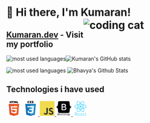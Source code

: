 
# 👋 Hi there, I'm Kumaran!</a> <img align='right' src="/.github/cat.gif" height="" width="300" alt="coding cat">
## <a href="https://kumaran-dev.netlify.app/">Kumaran.dev</a> - Visit my portfolio

<img align="left" src="https://github-readme-stats.vercel.app/api/top-langs?username=KUMARAN1601&show_icons=true&locale=en&layout=compact&theme=radical" alt="most used languages" />

![Kumaran's GitHub stats](https://github-readme-stats.vercel.app/api?username=KUMARAN1601&show_icons=true&theme=radical&layout=compact)
<p align="left">
<img src="https://github-readme-stats.vercel.app/api/top-langs?username=KUMARAN1601&show_icons=true&locale=en&layout=compact&theme=radical" alt="most used languages" height=160 />
<img src="https://github-readme-stats.vercel.app/api?username=KUMARAN1601&show_icons=true&theme=radical&layout=compact" alt="Bhavya's Github Stats" height=160 />
<p>

## Technologies i have used
<img src="https://raw.githubusercontent.com/devicons/devicon/master/icons/html5/html5-original-wordmark.svg" alt="html5" width="40" height="40"/> </a> <a href="https://www.java.com" target="_blank" rel="noreferrer"><img src="https://raw.githubusercontent.com/devicons/devicon/master/icons/css3/css3-original-wordmark.svg" alt="css3" width="40" height="40"/> </a> <a href="https://www.w3.org/html/" target="_blank" rel="noreferrer"> <img src="https://raw.githubusercontent.com/devicons/devicon/master/icons/javascript/javascript-original.svg" alt="javascript" width="40" height="40"/> </a> <a href="https://www.python.org" target="_blank" rel="noreferrer"> <img src="https://raw.githubusercontent.com/devicons/devicon/master/icons/bootstrap/bootstrap-plain-wordmark.svg" alt="bootstrap" width="40" height="40"/> </a> <a href="https://www.cprogramming.com/" target="_blank" rel="noreferrer">  <img src="https://raw.githubusercontent.com/devicons/devicon/master/icons/react/react-original-wordmark.svg" alt="react" width="40" height="40"/> </a> 







